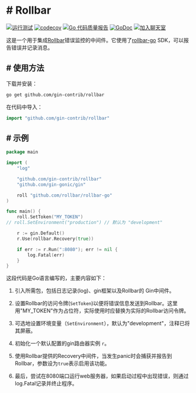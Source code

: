 # # Rollbar

[![运行测试](https://github.com/gin-contrib/rollbar/actions/workflows/go.yml/badge.svg)](https://github.com/gin-contrib/rollbar/actions/workflows/go.yml)
[![codecov](https://codecov.io/gh/gin-contrib/rollbar/branch/master/graph/badge.svg)](https://codecov.io/gh/gin-contrib/rollbar)
[![Go 代码质量报告](https://goreportcard.com/badge/github.com/gin-contrib/rollbar)](https://goreportcard.com/report/github.com/gin-contrib/rollbar)
[![GoDoc](https://godoc.org/github.com/gin-contrib/rollbar?status.svg)](https://godoc.org/github.com/gin-contrib/rollbar)
[![加入聊天室](https://badges.gitter.im/Join%20Chat.svg)](https://gitter.im/gin-gonic/gin)

这是一个用于集成[Rollbar](https://rollbar.com/)错误监控的中间件。它使用了[rollbar-go](https://github.com/rollbar/rollbar-go) SDK，可以报告错误并记录消息。
## # 使用方法

下载并安装：

```sh
go get github.com/gin-contrib/rollbar
```

在代码中导入：

```go
import "github.com/gin-contrib/rollbar"
```
## # 示例

```go
package main

import (
    "log"

    "github.com/gin-contrib/rollbar"
    "github.com/gin-gonic/gin"

    roll "github.com/rollbar/rollbar-go"
)

func main() {
    roll.SetToken("MY_TOKEN")
// roll.SetEnvironment("production") // 默认为 "development"

    r := gin.Default()
    r.Use(rollbar.Recovery(true))

    if err := r.Run(":8080"); err != nil {
        log.Fatal(err)
    }
}
```

这段代码是Go语言编写的，主要内容如下：

1. 引入所需包，包括日志记录(log)、gin框架以及Rollbar的 Gin中间件。

2. 设置Rollbar的访问令牌(`SetToken`)以便将错误信息发送到Rollbar。这里用"MY_TOKEN"作为占位符，实际使用时应替换为实际的Rollbar访问令牌。

3. 可选地设置环境变量（`SetEnvironment`），默认为"development"，注释已将其屏蔽。

4. 初始化一个默认配置的gin路由器实例 `r`。

5. 使用Rollbar提供的Recovery中间件，当发生panic时会捕获并报告到Rollbar，参数设为`true`表示启用该功能。

6. 最后，尝试在8080端口运行web服务器，如果启动过程中出现错误，则通过log.Fatal记录并终止程序。
